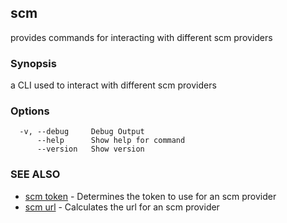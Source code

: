 ## scm

provides commands for interacting with different scm providers

### Synopsis

a CLI used to interact with different scm providers

### Options

```
  -v, --debug     Debug Output
      --help      Show help for command
      --version   Show version
```

### SEE ALSO

* [scm token](scm_token.md)	 - Determines the token to use for an scm provider
* [scm url](scm_url.md)	 - Calculates the url for an scm provider

